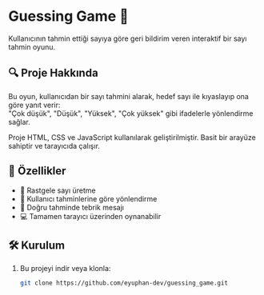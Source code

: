 # Guessing Game 🔢

Kullanıcının tahmin ettiği sayıya göre geri bildirim veren interaktif bir sayı tahmin oyunu.

## 🔍 Proje Hakkında

Bu oyun, kullanıcıdan bir sayı tahmini alarak, hedef sayı ile kıyaslayıp ona göre yanıt verir:  
"Çok düşük", "Düşük", "Yüksek", "Çok yüksek" gibi ifadelerle yönlendirme sağlar.

Proje HTML, CSS ve JavaScript kullanılarak geliştirilmiştir. Basit bir arayüze sahiptir ve tarayıcıda çalışır.

## 🚀 Özellikler

- 🔢 Rastgele sayı üretme
- 💬 Kullanıcı tahminlerine göre yönlendirme
- 🎯 Doğru tahminde tebrik mesajı
- 💻 Tamamen tarayıcı üzerinden oynanabilir

## 🛠 Kurulum

1. Bu projeyi indir veya klonla:
   ```bash
   git clone https://github.com/eyuphan-dev/guessing_game.git
